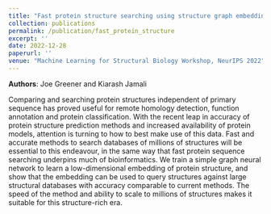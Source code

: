 ```yaml
---
title: "Fast protein structure searching using structure graph embeddings"
collection: publications
permalink: /publication/fast_protein_structure
excerpt: ''
date: 2022-12-28
paperurl: ''
venue: "Machine Learning for Structural Biology Workshop, NeurIPS 2022"
---
```

**Authors**: Joe Greener and Kiarash Jamali

Comparing and searching protein structures independent of primary sequence has proved useful for remote homology detection, function annotation and protein classification. With the recent leap in accuracy of protein structure prediction methods and increased availability of protein models, attention is turning to how to best make use of this data. Fast and accurate methods to search databases of millions of structures will be essential to this endeavour, in the same way that fast protein sequence searching underpins much of bioinformatics. We train a simple graph neural network to learn a low-dimensional embedding of protein structure, and show that the embedding can be used to query structures against large structural databases with accuracy comparable to current methods. The speed of the method and ability to scale to millions of structures makes it suitable for this structure-rich era.
